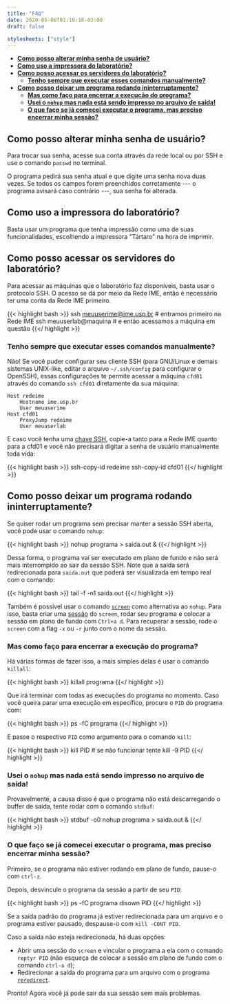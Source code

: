 ```yaml
---
title: "FAQ"
date: 2020-05-06T01:16:16-03:00
draft: false

stylesheets: ["style"]
---
```


<div class="toc">

- [<b>Como posso alterar minha senha de usuário?</b>](#como-posso-alterar-minha-senha-de-usuário)
- [<b>Como uso a impressora do laboratório?</b>](#como-uso-a-impressora-do-laboratório)
- [<b>Como posso acessar os servidores do laboratório?</b>](#como-posso-acessar-os-servidores-do-laboratório)
    - [<b>Tenho sempre que executar esses comandos manualmente?</b>](#tenho-sempre-que-executar-esses-comandos-manualmente)
- [<b>Como posso deixar um programa rodando ininterruptamente?</b>](#como-posso-deixar-um-programa-rodando-ininterruptamente)
    - [<b>Mas como faço para encerrar a execução do programa?</b>](#mas-como-faço-para-encerrar-a-execução-do-programa)
    - [<b>Usei o `nohup` mas nada está sendo impresso no arquivo de saída!</b>](#usei-o-nohup-mas-nada-está-sendo-impresso-no-arquivo-de-saída)
    - [<b>O que faço se já comecei executar o programa, mas preciso encerrar minha sessão?</b>](#o-que-faço-se-já-comecei-executar-o-programa-mas-preciso-encerrar-minha-sessão)

</div>


## Como posso alterar minha senha de usuário? 

Para trocar sua senha, acesse sua conta através da rede local ou por SSH e
use o comando `passwd` no terminal.

O programa pedirá sua senha atual e que digite uma senha nova duas vezes. Se
todos os campos forem preenchidos corretamente --- o programa avisará caso
contrário ---, sua senha foi alterada.

## Como uso a impressora do laboratório?

Basta usar um programa que tenha impressão como uma de suas funcionalidades,
escolhendo a impressora "Tártaro" na hora de imprimir.

## Como posso acessar os servidores do laboratório?

Para acessar as máquinas que o laboratório faz disponíveis, basta usar o
protocolo SSH. O acesso se dá por meio da Rede IME, então é necessário ter uma
conta da Rede IME primeiro.

{{< highlight bash >}}
ssh meuuserime@ime.usp.br # entramos primeiro na Rede IME
ssh meuuserlab@maquina    # e então acessamos a máquina em questão
{{</ highlight >}}

### Tenho sempre que executar esses comandos manualmente?

Não! Se você puder configurar seu cliente SSH (para GNU/Linux e demais sistemas
UNIX-like, editar o arquivo `~/.ssh/config` para configurar o OpenSSH), essas
configurações te permite acessar a máquina `cfd01` através do comando `ssh
cfd01` diretamente da sua máquina:

```
Host redeime
    Hostname ime.usp.br
    User meuuserime
Host cfd01
    ProxyJump redeime
    User meuuserlab
```

E caso você tenha uma [chave SSH][sshkey], copie-a tanto para a Rede IME quanto
para a cfd01 e você não precisará digitar a senha de usuário manualmente toda
vida:

{{< highlight bash >}}
ssh-copy-id redeime
ssh-copy-id cfd01
{{</ highlight >}}

[sshkey]: https://www.ssh.com/ssh/keygen/

## Como posso deixar um programa rodando ininterruptamente?

Se quiser rodar um programa sem precisar manter a sessão SSH aberta, 
você pode usar o comando `nohup`:

{{< highlight bash >}}
nohup programa > saida.out &
{{</ highlight >}}

Dessa forma, o programa vai ser executado em plano de fundo e não será mais 
interrompido ao sair da sessão SSH. Note que a saída será redirecionada
para `saida.out` que poderá ser visualizada em tempo real com o comando:

{{< highlight bash >}}
tail -f -n1 saida.out
{{</ highlight >}}

Também é possível usar o comando [`screen`][screen] como alternativa ao `nohup`. Para isso, 
basta criar uma [sessão][sessão] do `screen`, rodar seu programa e colocar a sessão em plano de
fundo com `Ctrl+a d`. Para recuperar a sessão, rode o `screen` com a flag `-x` ou `-r` junto com
o nome da sessão.

[screen]: https://wiki.archlinux.org/title/GNU_Screen#Usage 
[sessão]: https://wiki.archlinux.org/title/GNU_Screen#Named_sessions

### Mas como faço para encerrar a execução do programa?

Há várias formas de fazer isso, a mais simples delas é usar o comando `killall`:

{{< highlight bash >}}
killall programa
{{</ highlight >}}

Que irá terminar com todas as execuções do programa no momento. Caso você queira 
parar uma execução em específico, procure o `PID` do programa com:

{{< highlight bash >}}
ps -fC programa
{{</ highlight >}}

E passe o respectivo `PID` como argumento para o comando `kill`:

{{< highlight bash >}}
kill PID # se não funcionar tente kill -9 PID
{{</ highlight >}}


### Usei o `nohup` mas nada está sendo impresso no arquivo de saída!

Provavelmente, a causa disso é que o programa não está descarregando o buffer de
saída, tente rodar com o comando `stdbuf`:

{{< highlight bash >}}
stdbuf -o0 nohup programa > saida.out &
{{</ highlight >}}

### O que faço se já comecei executar o programa, mas preciso encerrar minha sessão?

Primeiro, se o programa não estiver rodando em plano de fundo, pause-o com `ctrl-z`. 

Depois, desvincule o programa da sessão a partir de seu `PID`:

{{< highlight bash >}}
ps -fC programa
disown PID
{{</ highlight >}}

Se a saída padrão do programa já estiver redirecionada para um arquivo e o programa 
estiver pausado, despause-o com `kill -CONT PID`.

Caso a saída não esteja redirecionada, há duas opções:
- Abrir uma sessão do `screen` e vincular o programa a ela com o comando `reptyr PID` 
(não esqueça de colocar a sessão em plano de fundo com o comando `ctrl-a d`);
- Redirecionar a saída do programa para um arquivo com o programa [`reredirect`][reredirect].

Pronto! Agora você já pode sair da sua sessão sem mais problemas. 

[reredirect]: https://github.com/jerome-pouiller/reredirect/
